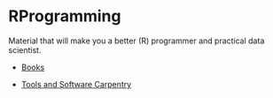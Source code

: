 RProgramming
============


Material that will make you a better (R) programmer and practical data scientist. 

* [Books](https://github.com/tudo-r/RProgramming/wiki/Books)

* [Tools and Software Carpentry](https://github.com/tudo-r/RProgramming/wiki/Books)

 
